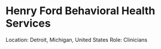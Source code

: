 # Henry Ford Behavioral Health Services

Location: Detroit, Michigan, United States
Role: Clinicians

>